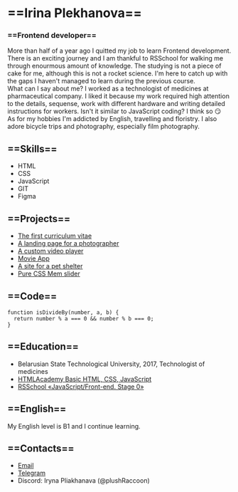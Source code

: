 # **==Irina Plekhanova==**

### **==Frontend developer==**

More than half of a year ago I quitted my job to learn Frontend development. 
There is an exciting journey and I am thankful to RSSchool for walking me through enourmous amount of knowledge.
The studying is not a piece of cake for me, although this is not a rocket science. I'm here to catch up with the gaps I haven't managed to learn during the previous course.  
What can I say about me? I worked as a technologist of medicines at pharmaceutical company. I liked it because my work required high attention to the details, sequense, work with different hardware and writing detailed instructions for workers. Isn't it similar to JavaScript coding? I think so :smirk:  
As for my hobbies I'm addicted by English, travelling and floristry. I also adore bicycle trips and photography, especially film photography.

## **==Skills==**

- HTML
- CSS
- JavaScript
- GIT
- Figma

## **==Projects==**

- [The first curriculum vitae](https://plushraccoon.github.io/rsschool-cv/)
- [A landing page for a photographer](https://rolling-scopes-school.github.io/zefkapuh-JSFEPRESCHOOL/portfolio/)
- [A custom video player](https://rolling-scopes-school.github.io/zefkapuh-JSFEPRESCHOOL/portfolio/videoApp.html)
- [Movie App](https://rolling-scopes-school.github.io/zefkapuh-JSFEPRESCHOOL/movieApp/)
- [A site for a pet shelter](https://rolling-scopes-school.github.io/zefkapuh-JSFE2022Q1/shelter/pages/main/index.html)
- [Pure CSS Mem slider](https://plushraccoon.github.io/cssMemSlider/cssMemSlider/index.html)

## **==Code==**

```
function isDivideBy(number, a, b) { 
  return number % a === 0 && number % b === 0;
}
```

## **==Education==**

- Belarusian State Technological University, 2017, Technologist of medicines
- [HTMLAcademy Basic HTML, CSS, JavaScript](https://htmlacademy.ru)
- [RSSchool «JavaScript/Front-end. Stage 0»](https://rs.school/js-stage0/)

## **==English==**

My English level is B1 and I continue learning.

## **==Contacts==**

- [Email](mailto:irkapuh@gmail.com)
- [Telegram](https://t.me/plushaaaaa)
- Discord: Iryna Pliakhanava (@plushRaccoon)
